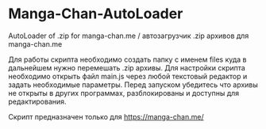 # Manga-Chan-AutoLoader
AutoLoader of .zip for manga-chan.me / автозагрузчик .zip архивов для manga-chan.me

Для работы скрипта необходимо создать папку с именем files куда в дальнейшем нужно перемешать .zip архивы.
Для настройки скрипта необходимо открыть файл main.js через любой текстовый редактор и задать необходимые параметры.
Перед запуском убедитесь что архивы не открыты в других программах, разблокированы и доступны для редактирования.

Скрипт предназначен только для https://manga-chan.me/

